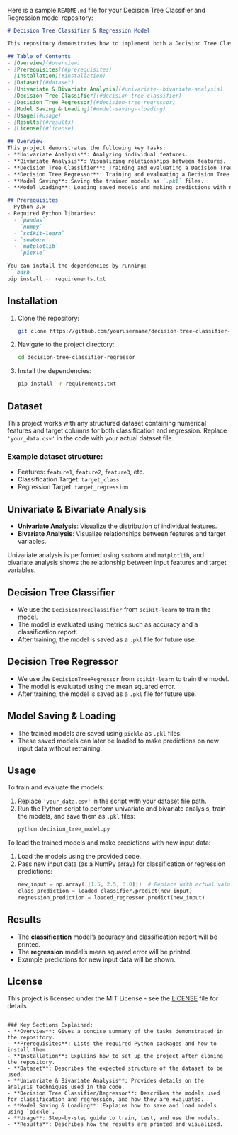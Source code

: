 Here is a sample `README.md` file for your Decision Tree Classifier and Regression model repository:

```markdown
# Decision Tree Classifier & Regression Model

This repository demonstrates how to implement both a Decision Tree Classifier and a Decision Tree Regressor using Python. The project includes data preprocessing, univariate and bivariate analysis, model training, testing, and saving the trained models as `.pkl` files. It also explains how to load the trained models and make predictions with new data.

## Table of Contents
- [Overview](#overview)
- [Prerequisites](#prerequisites)
- [Installation](#installation)
- [Dataset](#dataset)
- [Univariate & Bivariate Analysis](#univariate--bivariate-analysis)
- [Decision Tree Classifier](#decision-tree-classifier)
- [Decision Tree Regressor](#decision-tree-regressor)
- [Model Saving & Loading](#model-saving--loading)
- [Usage](#usage)
- [Results](#results)
- [License](#license)

## Overview
This project demonstrates the following key tasks:
- **Univariate Analysis**: Analyzing individual features.
- **Bivariate Analysis**: Visualizing relationships between features.
- **Decision Tree Classifier**: Training and evaluating a Decision Tree Classifier.
- **Decision Tree Regressor**: Training and evaluating a Decision Tree Regressor.
- **Model Saving**: Saving the trained models as `.pkl` files.
- **Model Loading**: Loading saved models and making predictions with new input.

## Prerequisites
- Python 3.x
- Required Python libraries:
  - `pandas`
  - `numpy`
  - `scikit-learn`
  - `seaborn`
  - `matplotlib`
  - `pickle`

You can install the dependencies by running:
```bash
pip install -r requirements.txt
```

## Installation
1. Clone the repository:
   ```bash
   git clone https://github.com/yourusername/decision-tree-classifier-regressor.git
   ```
2. Navigate to the project directory:
   ```bash
   cd decision-tree-classifier-regressor
   ```
3. Install the dependencies:
   ```bash
   pip install -r requirements.txt
   ```

## Dataset
This project works with any structured dataset containing numerical features and target columns for both classification and regression. Replace `'your_data.csv'` in the code with your actual dataset file.

### Example dataset structure:
- Features: `feature1`, `feature2`, `feature3`, etc.
- Classification Target: `target_class`
- Regression Target: `target_regression`

## Univariate & Bivariate Analysis
- **Univariate Analysis**: Visualize the distribution of individual features.
- **Bivariate Analysis**: Visualize relationships between features and target variables.

Univariate analysis is performed using `seaborn` and `matplotlib`, and bivariate analysis shows the relationship between input features and target variables.

## Decision Tree Classifier
- We use the `DecisionTreeClassifier` from `scikit-learn` to train the model.
- The model is evaluated using metrics such as accuracy and a classification report.
- After training, the model is saved as a `.pkl` file for future use.

## Decision Tree Regressor
- We use the `DecisionTreeRegressor` from `scikit-learn` to train the model.
- The model is evaluated using the mean squared error.
- After training, the model is saved as a `.pkl` file for future use.

## Model Saving & Loading
- The trained models are saved using `pickle` as `.pkl` files.
- These saved models can later be loaded to make predictions on new input data without retraining.

## Usage
To train and evaluate the models:
1. Replace `'your_data.csv'` in the script with your dataset file path.
2. Run the Python script to perform univariate and bivariate analysis, train the models, and save them as `.pkl` files:
   ```bash
   python decision_tree_model.py
   ```

To load the trained models and make predictions with new input data:
1. Load the models using the provided code.
2. Pass new input data (as a NumPy array) for classification or regression predictions:
   ```python
   new_input = np.array([[1.5, 2.5, 3.0]])  # Replace with actual values
   class_prediction = loaded_classifier.predict(new_input)
   regression_prediction = loaded_regressor.predict(new_input)
   ```

## Results
- The **classification** model’s accuracy and classification report will be printed.
- The **regression** model’s mean squared error will be printed.
- Example predictions for new input data will be shown.

## License
This project is licensed under the MIT License - see the [LICENSE](LICENSE) file for details.
```

### Key Sections Explained:
- **Overview**: Gives a concise summary of the tasks demonstrated in the repository.
- **Prerequisites**: Lists the required Python packages and how to install them.
- **Installation**: Explains how to set up the project after cloning the repository.
- **Dataset**: Describes the expected structure of the dataset to be used.
- **Univariate & Bivariate Analysis**: Provides details on the analysis techniques used in the code.
- **Decision Tree Classifier/Regressor**: Describes the models used for classification and regression, and how they are evaluated.
- **Model Saving & Loading**: Explains how to save and load models using `pickle`.
- **Usage**: Step-by-step guide to train, test, and use the models.
- **Results**: Describes how the results are printed and visualized.
